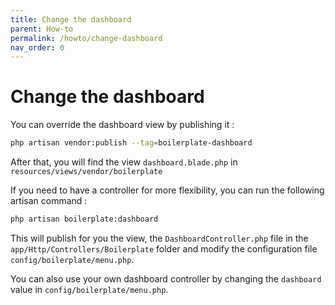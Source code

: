 ```yaml
---
title: Change the dashboard
parent: How-to
permalink: /howto/change-dashboard
nav_order: 0
---
```


# Change the dashboard

You can override the dashboard view by publishing it :

```bash
php artisan vendor:publish --tag=boilerplate-dashboard
```

After that, you will find the view `dashboard.blade.php` in `resources/views/vendor/boilerplate`

If you need to have a controller for more flexibility, you can run the following artisan command :

```bash
php artisan boilerplate:dashboard
```

This will publish for you the view, the `DashboardController.php` file in the `app/Http/Controllers/Boilerplate` folder and
modify the configuration file `config/boilerplate/menu.php`.

You can also use your own dashboard controller by changing the `dashboard` value in `config/boilerplate/menu.php`.